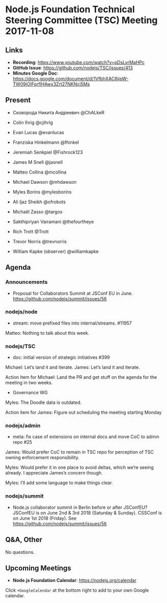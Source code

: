 # Node.js Foundation Technical Steering Committee (TSC) Meeting 2017-11-08

## Links

* **Recording**:  https://www.youtube.com/watch?v=pDsLyrMaHPc
* **GitHub Issue**: https://github.com/nodejs/TSC/issues/413
* **Minutes Google Doc**: https://docs.google.com/document/d/1VfbhXAC6jipW-TW09jOlFqrflHAwx3Zrt27NKNcj5Ms

## Present

* Сковорода Никита Андреевич @ChALkeR
* Colin Ihrig @cjihrig
* Evan Lucas @evanlucas
* Franziska Hinkelmann @fhinkel
* Jeremiah Senkpiel @Fishrock123
* James M Snell @jasnell
* Matteo Collina @mcollina
* Michael Dawson @mhdawson
* Myles Borins @mylesborins
* Ali Ijaz Sheikh @ofrobots
* Michaël Zasso @targos
* Sakthipriyan Vairamani @thefourtheye
* Rich Trott @Trott
* Trevor Norris @trevnorris

* William Kapke (observer)  @williamkapke

## Agenda

### Announcements

* Proposal for Collaborators Summit at JSConf EU in June. https://github.com/nodejs/summit/issues/56

### nodejs/node

* stream: move prefixed files into internal/streams. #11957

Matteo: Nothing to talk about this week.

### nodejs/TSC

* doc: initial version of strategic initiatives #399

Michael: Let’s land it and iterate.
James: Let’s land it and iterate.

Action Item for Michael: Land the PR and get stuff on the agenda for the meeting in two weeks.

* Governance WG

Myles: The Doodle data is outdated.

Action item for James: Figure out scheduling the meeting starting Monday

### nodejs/admin

* meta: fix case of extensions on internal docs and move CoC to admin repo #25

James: Would prefer CoC to remain in TSC repo for perception of TSC owning enforcement responsibility.

Myles: Would prefer it in one place to avoid deltas, which we’re seeing already. I appreciate James’s concern though.

Myles: I’ll add some language to make things clear.

### nodejs/summit

* Node.js collaborator summit in Berlin before or after JSConfEU?
JSConfEU is on June 2nd & 3rd 2018 (Saturday & Sunday). CSSConf is on June 1st 2018 (Friday). See https://github.com/nodejs/summit/issues/56

## Q&A, Other

No questions.

## Upcoming Meetings

* **Node.js Foundation Calendar**: https://nodejs.org/calendar

Click `+GoogleCalendar` at the bottom right to add to your own Google calendar.
